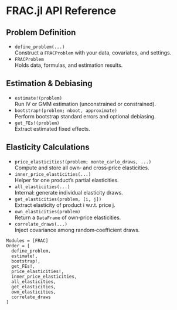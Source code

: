# FRAC.jl API Reference

## Problem Definition

- `define_problem(...)`  
  Construct a `FRACProblem` with your data, covariates, and settings.
- `FRACProblem`  
  Holds data, formulas, and estimation results.

## Estimation & Debiasing

- `estimate!(problem)`  
  Run IV or GMM estimation (unconstrained or constrained).
- `bootstrap!(problem; nboot, approximate)`  
  Perform bootstrap standard errors and optional debiasing.
- `get_FEs!(problem)`  
  Extract estimated fixed effects.

## Elasticity Calculations

- `price_elasticities!(problem; monte_carlo_draws, ...)`  
  Compute and store all own‑ and cross‑price elasticities.
- `inner_price_elasticities(...)`  
  Helper for one product’s partial elasticities.
- `all_elasticities(...)`  
  Internal: generate individual elasticity draws.
- `get_elasticities(problem, [i, j])`  
  Extract elasticity of product i w.r.t. price j.
- `own_elasticities(problem)`  
  Return a `DataFrame` of own‑price elasticities.
- `correlate_draws(...)`  
  Inject covariance among random‐coefficient draws.

```@autodocs
Modules = [FRAC]
Order = [
  define_problem,
  estimate!,
  bootstrap!,
  get_FEs!,
  price_elasticities!,
  inner_price_elasticities,
  all_elasticities,
  get_elasticities,
  own_elasticities,
  correlate_draws
]
```